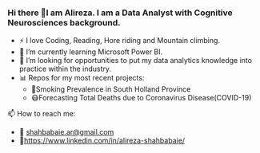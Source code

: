 ### Hi there 👋I am Alireza. I am a Data Analyst with Cognitive Neurosciences background.

- ⚡ I love Coding, Reading, Hore riding and Mountain climbing. 
- 🌱 I’m currently learning Microsoft Power BI.
- 👯 I’m looking for opportunities to put my data analytics knowledge into practice within the industry.  
- 📊 Repos for my most recent projects:
  - :smoking:Smoking Prevalence in South Holland Province
  - :mask:Forecasting Total Deaths due to Coronavirus Disease(COVID-19)   


📫 How to reach me:
- :e-mail:
shahbabaie.ar@gmail.com
- :link:https://www.linkedin.com/in/alireza-shahbabaie/
<!--
**ShahAliR/ShahAliR** is a ✨ _special_ ✨ repository because its `README.md` (this file) appears on your GitHub profile.

Here are some ideas to get you started:

- 🔭 I’m currently working on ...
- 🌱 I’m currently learning ...
- 👯 I’m looking to collaborate on ...
- 🤔 I’m looking for help with ...
- 💬 Ask me about ...
- 📫 How to reach me: ...
- 😄 Pronouns: ...
- ⚡ Fun fact: ...
-->
